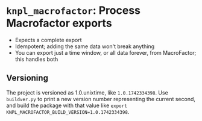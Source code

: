 # `knpl_macrofactor`: Process Macrofactor exports

* Expects a complete export
* Idempotent; adding the same data won't break anything
* You can export just a time window, or all data forever, from MacroFactor; this handles both

## Versioning

The project is versioned as 1.0.unixtime, like `1.0.1742334398`.
Use `buildver.py` to print a new version number representing the current second,
and build the package with that value like
`export KNPL_MACROFACTOR_BUILD_VERSION=1.0.1742334398`.
